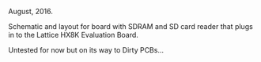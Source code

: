 August, 2016. 

Schematic and layout for board with SDRAM and SD card reader that plugs in to the Lattice HX8K Evaluation Board.

Untested for now but on its way to Dirty PCBs...
